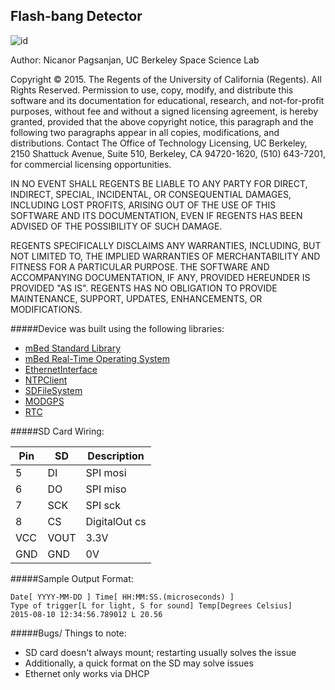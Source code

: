 ## Flash-bang Detector

![id](https://fbcdn-profile-a.akamaihd.net/hprofile-ak-xaf1/v/t1.0-1/c0.0.160.160/p160x160/10246557_793948113950287_8376744781966205351_n.png?oh=572fdec04bde2a8983ff17eb687483dd&oe=55F86654&__gda__=1441932311_8c78c604f88cb9e44f3814c2dba20c97)

Author: Nicanor Pagsanjan, UC Berkeley Space Science Lab

Copyright © 2015. The Regents of the University of California (Regents). All Rights Reserved. Permission to use, copy, modify, and distribute this software and its documentation for educational, research, and not-for-profit purposes, without fee and without a signed licensing agreement, is hereby granted, provided that the above copyright notice, this paragraph and the following two paragraphs appear in all copies, modifications, and distributions. Contact The Office of Technology Licensing, UC Berkeley, 2150 Shattuck Avenue, Suite 510, Berkeley, CA 94720-1620, (510) 643-7201, for commercial licensing opportunities.

IN NO EVENT SHALL REGENTS BE LIABLE TO ANY PARTY FOR DIRECT, INDIRECT, SPECIAL, INCIDENTAL, OR CONSEQUENTIAL DAMAGES, INCLUDING LOST PROFITS, ARISING OUT OF THE USE OF THIS SOFTWARE AND ITS DOCUMENTATION, EVEN IF REGENTS HAS BEEN ADVISED OF THE POSSIBILITY OF SUCH DAMAGE.

REGENTS SPECIFICALLY DISCLAIMS ANY WARRANTIES, INCLUDING, BUT NOT LIMITED TO, THE IMPLIED WARRANTIES OF MERCHANTABILITY AND FITNESS FOR A PARTICULAR PURPOSE. THE SOFTWARE AND ACCOMPANYING DOCUMENTATION, IF ANY, PROVIDED HEREUNDER IS PROVIDED "AS IS". REGENTS HAS NO OBLIGATION TO PROVIDE MAINTENANCE, SUPPORT, UPDATES, ENHANCEMENTS, OR MODIFICATIONS.

#####Device was built using the following libraries:
  + [mBed Standard Library](https://developer.mbed.org/users/mbed_official/code/mbed/)
  + [mBed Real-Time Operating System](https://developer.mbed.org/handbook/RTOS)
  + [EthernetInterface](https://developer.mbed.org/handbook/Ethernet-Interface)
  + [NTPClient](https://developer.mbed.org/cookbook/NTP-Client)
  + [SDFileSystem](https://developer.mbed.org/users/neilt6/code/SDFileSystem/)
  + [MODGPS](https://developer.mbed.org/users/AjK/code/MODGPS/docs/tip/GPS_8h_source.html)
  + [RTC](https://developer.mbed.org/users/Sissors/code/RTC/)


#####SD Card Wiring:


 Pin |  SD  | Description
 --- |------| -----------
  5  |  DI  | SPI mosi
  6  |  DO  | SPI miso
  7  |  SCK | SPI sck
  8  |  CS  | DigitalOut cs
 VCC | VOUT | 3.3V
 GND |  GND | 0V


#####Sample Output Format:

```
Date[ YYYY-MM-DD ] Time[ HH:MM:SS.(microseconds) ]
Type of trigger[L for light, S for sound] Temp[Degrees Celsius]
2015-08-10 12:34:56.789012 L 20.56
```

#####Bugs/ Things to note:
  + SD card doesn't always mount; restarting usually solves the issue
  + Additionally, a quick format on the SD may solve issues
  + Ethernet only works via DHCP
